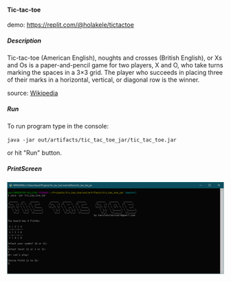 #### Tic-tac-toe

demo: https://replit.com/@holakele/tictactoe

##### Description
Tic-tac-toe (American English), noughts and crosses (British English), or Xs and Os is a paper-and-pencil game for two players, X and O, who take turns marking the spaces in a 3×3 grid. The player who succeeds in placing three of their marks in a horizontal, vertical, or diagonal row is the winner.

source: [Wikipedia](https://en.wikipedia.org/wiki/Tic_Tac_Toe)

##### Run

To run program type in the console:

`java -jar out/artifacts/tic_tac_toe_jar/tic_tac_toe.jar`

or hit "Run" button.

##### PrintScreen
![pic start 1](https://raw.githubusercontent.com/karolskolasinski/tic_tac_toe/master/img/pic_full.png)
